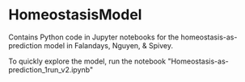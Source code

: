 # HomeostasisModel
 Contains Python code in Jupyter notebooks for the homeostasis-as-prediction model in Falandays, Nguyen, & Spivey.

To quickly explore the model, run the notebook "Homeostasis-as-prediction_1run_v2.ipynb"


